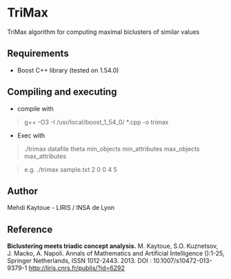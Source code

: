 TriMax
======

TriMax algorithm for computing maximal biclusters of similar values

Requirements
----------
* Boost C++ library (tested on 1.54.0)

Compiling and executing
---------

* compile with 

> g++ -O3 -I /usr/local/boost_1_54_0/ *.cpp -o trimax

* Exec with 

> ./trimax datafile theta min_objects min_attributes max_objects max_attributes

> e.g. ./trimax sample.txt 2 0 0 4 5

Author
----------
Mehdi Kaytoue - LIRIS / INSA de Lyon


Reference 
----------
**Biclustering meets triadic concept analysis.**
M. Kaytoue, S.O. Kuznetsov, J. Macko, A. Napoli. 
Annals of Mathematics and Artificial Intelligence ():1-25, 
Springer Netherlands, ISSN 1012-2443.   2013.
DOI : 10.1007/s10472-013-9379-1
http://liris.cnrs.fr/publis/?id=6292
